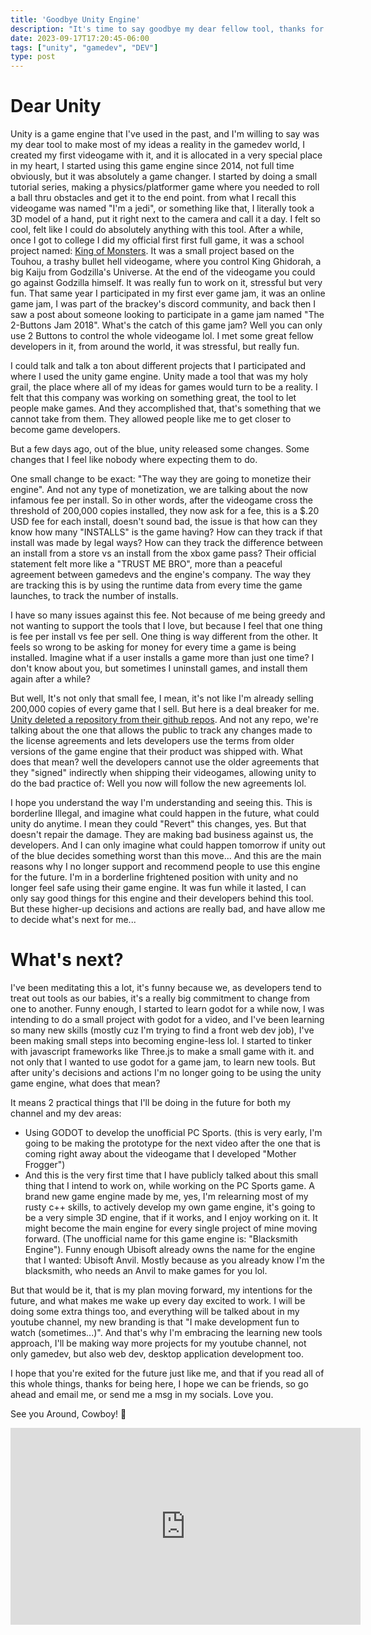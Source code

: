 ```yaml
---
title: 'Goodbye Unity Engine'
description: "It's time to say goodbye my dear fellow tool, thanks for opening the doors of gamedev to me. Time to learn new tools"
date: 2023-09-17T17:20:45-06:00
tags: ["unity", "gamedev", "DEV"]
type: post
---
```


# Dear Unity
Unity is a game engine that I've used in the past, and I'm willing to say was my dear tool to make most of my ideas a reality in the gamedev world, I created my first videogame with it, and it is allocated in a very special place in my heart, I started using this game engine since 2014, not full time obviously, but it was absolutely a game changer.
I started by doing a small tutorial series, making a physics/platformer game where you needed to roll a ball thru obstacles and get it to the end point. from what I recall this videogame was named "I'm a jedi", or something like that, I literally took a 3D model of a hand, put it right next to the camera and call it a day.
I felt so cool, felt like I could do absolutely anything with this tool.
After a while, once I got to college I did my official first first full game, it was a school project named: [King of Monsters](https://eddyposible.itch.io/king-of-monsters). It was a small project based on the Touhou, a trashy bullet hell videogame, where you control King Ghidorah, a big Kaiju from Godzilla's Universe.
At the end of the videogame you could go against Godzilla himself. It was really fun to work on it, stressful but very fun.
That same year I participated in my first ever game jam, it was an online game jam, I was part of the brackey's discord community, and back then I saw a post about someone looking to participate in a game jam named "The 2-Buttons Jam 2018".
What's the catch of this game jam? Well you can only use 2 Buttons to control the whole videogame lol.
I met some great fellow developers in it, from around the world, it was stressful, but really fun.

I could talk and talk a ton about different projects that I participated and where I used the unity game engine. Unity made a tool that was my holy grail, the place where all of my ideas for games would turn to be a reality. I felt that this company was working on something great, the tool to let people make games. And they accomplished that, that's something that we cannot take from them. They allowed people like me to get closer to become game developers.

But a few days ago, out of the blue, unity released some changes. Some changes that I feel like nobody where expecting them to do.

One small change to be exact: "The way they are going to monetize their engine". And not any type of monetization, we are talking about the now infamous fee per install. So in other words, after the videogame cross the threshold of 200,000 copies installed, they now ask for a fee, this is a $.20 USD fee for each install, doesn't sound bad, the issue is that how can they know how many "INSTALLS" is the game having? How can they track if that install was made by legal ways? How can they track the difference between an install from a store vs an install from the xbox game pass?
Their official statement felt more like a "TRUST ME BRO", more than a peaceful agreement between gamedevs and the engine's company. The way they are tracking this is by using the runtime data from every time the game launches, to track the number of installs.

I have so many issues against this fee. Not because of me being greedy and not wanting to support the tools that I love, but because I feel that one thing is fee per install vs fee per sell. One thing is way different from the other. It feels so wrong to be asking for money for every time a game is being installed. Imagine what if a user installs a game more than just one time?
I don't know about you, but sometimes I uninstall games, and install them again after a while?

But well, It's not only that small fee, I mean, it's not like I'm already selling 200,000 copies of every game that I sell. But here is a deal breaker for me.
[Unity deleted a repository from their github repos](https://www.gamerbraves.com/unity-silently-deletes-github-repo-that-tracks-terms-of-service-changes-and-updated-its-license/). And not any repo, we're talking about the one that allows the public to track any changes made to the license agreements and lets developers use the terms from older versions of the game engine that their product was shipped with.
What does that mean? well the developers cannot use the older agreements that they "signed" indirectly when shipping their videogames, allowing unity to do the bad practice of: Well you now will follow the new agreements lol.

I hope you understand the way I'm understanding and seeing this. This is borderline Illegal, and imagine what could happen in the future, what could unity do anytime. I mean they could "Revert" this changes, yes. But that doesn't repair the damage.
They are making bad business against us, the developers. And I can only imagine what could happen tomorrow if unity out of the blue decides something worst than this move...
And this are the main reasons why I no longer support and recommend people to use this engine for the future. I'm in a borderline frightened position with unity and no longer feel safe using their game engine.
It was fun while it lasted, I can only say good things for this engine and their developers behind this tool. But these higher-up decisions and actions are really bad, and have allow me to decide what's next for me...

# What's next?
I've been meditating this a lot, it's funny because we, as developers tend to treat out tools as our babies, it's a really big commitment to change from one to another. Funny enough, I started to learn godot for a while now, I was intending to do a small project with godot for a video, and I've been learning so many new skills (mostly cuz I'm trying to find a front web dev job), I've been making small steps into becoming engine-less lol.
I started to tinker with javascript frameworks like Three.js to make a small game with it. and not only that I wanted to use godot for a game jam, to learn new tools.
But after unity's decisions and actions I'm no longer going to be using the unity game engine, what does that mean?

It means 2 practical things that I'll be doing in the future for both my channel and my dev areas:
- Using GODOT to develop the unofficial PC Sports. (this is very early, I'm going to be making the prototype for the next video after the one that is coming right away about the videogame that I developed "Mother Frogger")
- And this is the very first time that I have publicly talked about this small thing that I intend to work on, while working on the PC Sports game. A brand new game engine made by me, yes, I'm relearning most of my rusty c++ skills, to actively develop my own game engine, it's going to be a very simple 3D engine, that if it works, and I enjoy working on it. It might become the main engine for every single project of mine moving forward. (The unofficial name for this game engine is: "Blacksmith Engine"). Funny enough Ubisoft already owns the name for the engine that I wanted: Ubisoft Anvil. Mostly because as you already know I'm the blacksmith, who needs an Anvil to make games for you lol.

But that would be it, that is my plan moving forward, my intentions for the future, and what makes me wake up every day excited to work. I will be doing some extra things too, and everything will be talked about in my youtube channel, my new branding is that "I make development fun to watch (sometimes...)". And that's why I'm embracing the learning new tools approach, I'll be making way more projects for my youtube channel, not only gamedev, but also web dev, desktop application development too.

I hope that you're exited for the future just like me, and that if you read all of this whole things, thanks for being here, I hope we can be friends, so go ahead and email me, or send me a msg in my socials. Love you.

See you Around, Cowboy! 🤠

<iframe width="560" height="315" src="https://www.youtube.com/embed/SI-fg_ebsA0?si=S2ILQJ6-JCKOitht" title="YouTube video player" frameborder="0" allow="accelerometer; autoplay; clipboard-write; encrypted-media; gyroscope; picture-in-picture; web-share" allowfullscreen></iframe>
